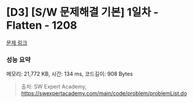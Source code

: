 # [D3] [S/W 문제해결 기본] 1일차 - Flatten - 1208 

[문제 링크](https://swexpertacademy.com/main/code/problem/problemDetail.do?contestProbId=AV139KOaABgCFAYh) 

### 성능 요약

메모리: 21,772 KB, 시간: 134 ms, 코드길이: 908 Bytes



> 출처: SW Expert Academy, https://swexpertacademy.com/main/code/problem/problemList.do